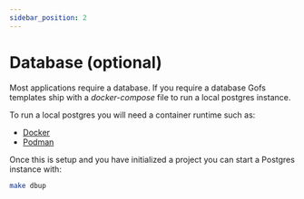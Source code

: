 ```yaml
---
sidebar_position: 2
---
```


# Database (optional)

Most applications require a database. If you require a database Gofs templates ship with a _docker-compose_ file to run a local postgres instance.

To run a local postgres you will need a container runtime such as:

- [Docker](https://www.docker.com)
- [Podman](https://podman.io)

Once this is setup and you have initialized a project you can start a Postgres instance with:

```bash
make dbup
```
